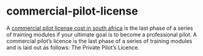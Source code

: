 # commercial-pilot-license
A [commercial pilot license cost in south africa](https://thepilot.in/pages/pilot-training-flying-school-southafrica) is the last phase of a series of training modules if your ultimate goal is to become a professional pilot. A commercial pilot’s licence is the last phase of a series of training modules and is laid out as follows: The Private Pilot’s Licence.
